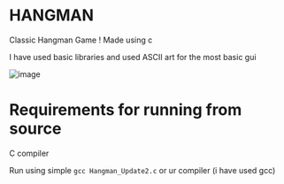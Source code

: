 # HANGMAN
Classic Hangman Game ! Made using c

I have used basic libraries and used ASCII art for the most basic gui

![image](https://github.com/user-attachments/assets/8214258d-4e0c-4cf4-98d5-4b1acbb99c56)


Requirements for running from source
=
C compiler


Run using simple `gcc Hangman_Update2.c` or ur compiler (i have used gcc)
